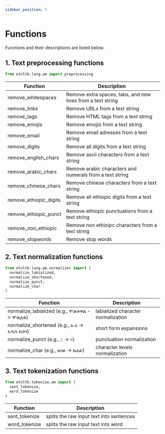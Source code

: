 ```yaml
---
sidebar_position: 5
---
```


# Functions

Functions and their descriptions are listed below.

## 1. Text preprocessing functions

```python
from etnltk.lang.am import preprocessing
```

| Function | Description |
-----------|-------------|
| remove_whitespaces | Remove extra spaces, tabs, and new lines from a text string
| remove_links | Remove URLs from a text string
| remove_tags | Remove HTML tags from a text string
| remove_emojis | Remove emojis from a text string
| remove_email | Remove email adresses from a text string
| remove_digits | Remove all digits from a text string
| remove_english_chars | Remove ascii characters from a text string
| remove_arabic_chars | Remove arabic characters and numerals from a text string
| remove_chinese_chars | Remove chinese characters from a text string
| remove_ethiopic_digits | Remove all ethiopic digits from a text string
| remove_ethiopic_punct | Remove ethiopic punctuations from a text string
| remove_non_ethiopic | Remove non ethioipc characters from a text string
| remove_stopwords | Remove stop words

## 2. Text normalization functions

```python
from etnltk.lang.am.normalizer import ( 
  normalize_labialized, 
  normalize_shortened,
  normalize_punct,
  normalize_char
)
```

| Function | Description |
-----------|-------------|
| normalize_labialized (e.g., ሞልቱዋል -> ሞልቷል) | labialized character normalization
| normalize_shortened (e.g., አ.አ -> አዲስ አበባ) | short form expansions
| normalize_punct (e.g., :: -> ።) | punctuation normalization
| normalize_char (e.g., ጸሀይ -> ፀሐይ) | character levels normalization

## 3. Text tokenization functions

```python
from etnltk.tokenize.am import (
  sent_tokenize,
  word_tokenize
)
```

| Function | Description |
-----------|-------------|
| sent_tokenize | splits the raw input text into sentences
| word_tokenize | splits the raw input text into word
